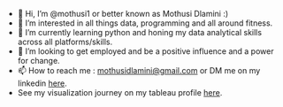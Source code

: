 - 👋 Hi, I’m @mothusi1 or better known as Mothusi Dlamini :)
- 👀 I’m interested in all things data, programming and all around fitness.
- 🌱 I’m currently learning python and honing my data analytical skills across all platforms/skills.
- 💞️ I’m looking to get employed and be a positive influence and a power for change.
- 📫 How to reach me : mothusidlamini@gmail.com or DM me on my linkedin [here](https://www.linkedin.com/in/mothusi-dlamini-624bba69/).
- See my visualization journey on my tableau profile [here](https://public.tableau.com/app/profile/mothusi8530).



<!---
mothusi1/mothusi1 is a ✨ special ✨ repository because its `README.md` (this file) appears on your GitHub profile.
You can click the Preview link to take a look at your changes.
--->
